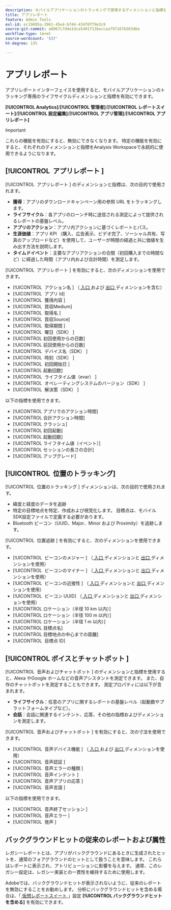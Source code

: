 ```yaml
---
description: モバイルアプリケーションのトラッキングで使用するディメンションと指標を有効にします。
title: アプリレポート
feature: Admin Tools
exl-id: ec19695a-2961-45e4-bf44-434f0ff9e3c9
source-git-commit: a6967c7d4e1dca5491f13beccaa797167b503d6e
workflow-type: tm+mt
source-wordcount: '537'
ht-degree: 13%

---
```


# アプリレポート

アプリレポートインターフェイスを使用すると、モバイルアプリケーションのトラッキング専用のライフサイクルディメンションと指標を有効にできます。

**[!UICONTROL Analytics]**/**[!UICONTROL 管理者]**/**[!UICONTROL レポートスイート]**/**[!UICONTROL 設定編集]**/**[!UICONTROL アプリ管理]**/**[!UICONTROL アプリレポート]**

>[!IMPORTANT]
>
>これらの機能を有効にすると、無効にできなくなります。 特定の機能を有効にすると、それぞれのディメンションと指標をAnalysis Workspaceで永続的に使用できるようになります。

## [!UICONTROL &#x200B; アプリレポート &#x200B;]

[!UICONTROL &#x200B; アプリレポート &#x200B;] のディメンションと指標は、次の目的で使用されます。

* **獲得**：アプリのダウンロードキャンペーン用の参照 URL をトラッキングします。
* **ライフサイクル**：各アプリのローンチ時に送信される測定によって提供されるレポートの基盤レベル。
* **アプリのアクション**：アプリ内アクションに基づくレポートとパス。
* **生涯価値**：アプリ KPI （購入、広告表示、ビデオ完了、ソーシャル共有、写真のアップロードなど）を使用して、ユーザーが時間の経過と共に価値を生み出す方法を説明します。
* **タイムドイベント**：主要なアプリアクションの合間（初回購入までの時間など）に経過した時間（アプリ内および合計時間）を測定します。

[!UICONTROL &#x200B; アプリレポート &#x200B;] を有効にすると、次のディメンションを使用できます。

* [!UICONTROL &#x200B; アクション名 &#x200B;] （[ 入口 ](/help/components/dimensions/entry-dimensions.md) および [ 出口 ](/help/components/dimensions/exit-dimensions.md) ディメンションを含む）
* [!UICONTROL &#x200B; アプリ Id]
* [!UICONTROL &#x200B; 獲得内容 &#x200B;]
* [!UICONTROL &#x200B; 買収Medium]
* [!UICONTROL &#x200B; 取得名 &#x200B;]
* [!UICONTROL &#x200B; 買収Source]
* [!UICONTROL &#x200B; 取得期間 &#x200B;]
* [!UICONTROL &#x200B; 曜日（SDK） &#x200B;]
* [!UICONTROL 初回使用からの日数]
* [!UICONTROL 前回使用からの日数]
* [!UICONTROL &#x200B; デバイス名（SDK） &#x200B;]
* [!UICONTROL &#x200B; 時刻（SDK） &#x200B;]
* [!UICONTROL &#x200B; 初回開始日 &#x200B;]
* [!UICONTROL 起動回数]
* [!UICONTROL &#x200B; ライフタイム値（evar） &#x200B;]
* [!UICONTROL &#x200B; オペレーティングシステムのバージョン（SDK） &#x200B;]
* [!UICONTROL &#x200B; 解決策（SDK） &#x200B;]

以下の指標を使用できます。

* [!UICONTROL アプリでのアクション時間]
* [!UICONTROL 合計アクション時間]
* [!UICONTROL クラッシュ]
* [!UICONTROL 初回起動]
* [!UICONTROL 起動回数]
* [!UICONTROL ライフタイム値（イベント）]
* [!UICONTROL セッションの長さの合計]
* [!UICONTROL アップグレード]

## [!UICONTROL &#x200B; 位置のトラッキング &#x200B;]

[!UICONTROL &#x200B; 位置のトラッキング &#x200B;] ディメンションは、次の目的で使用されます。

* 緯度と経度のデータを追跡
* 特定の目標地点を特定、作成および視覚化します。 目標点は、モバイル SDK設定ファイルで定義する必要があります。
* Bluetooth ビーコン（UUID、Major、Minor および Proximity）を追跡します。

[!UICONTROL &#x200B; 位置追跡 &#x200B;] を有効にすると、次のディメンションを使用できます。

* [!UICONTROL &#x200B; ビーコンのメジャー &#x200B;] （[ 入口 ](/help/components/dimensions/entry-dimensions.md) ディメンションと [ 出口 ](/help/components/dimensions/exit-dimensions.md) ディメンションを使用）
* [!UICONTROL &#x200B; ビーコンのマイナー &#x200B;] （[ 入口 ](/help/components/dimensions/entry-dimensions.md) ディメンションと [ 出口 ](/help/components/dimensions/exit-dimensions.md) ディメンションを使用）
* [!UICONTROL &#x200B; ビーコンの近接性 &#x200B;] （[ 入口 ](/help/components/dimensions/entry-dimensions.md) ディメンションと [ 出口 ](/help/components/dimensions/exit-dimensions.md) ディメンションを使用）
* [!UICONTROL &#x200B; ビーコン UUID] （[ 入口 ](/help/components/dimensions/entry-dimensions.md) ディメンションと [ 出口 ](/help/components/dimensions/exit-dimensions.md) ディメンションを使用）
* [!UICONTROL ロケーション（半径 10 km 以内）]
* [!UICONTROL ロケーション（半径 100 m 以内）]
* [!UICONTROL ロケーション（半径 1 m 以内）]
* [!UICONTROL 目標点名]
* [!UICONTROL 目標地点の中心までの距離]
* [!UICONTROL &#x200B; 目標点 ID]

## [!UICONTROL &#x200B; ボイスとチャットボット &#x200B;]

[!UICONTROL &#x200B; 音声およびチャットボット &#x200B;] のディメンションと指標を使用すると、Alexa やGoogle ホームなどの音声アシスタントを測定できます。 また、自作のチャットボットを測定することもできます。 測定プロパティには以下が含まれます。

* **ライフサイクル**：任意のアプリに関するレポートの基盤レベル（起動数やプラットフォームタイプなど）。
* **会話**：会話に関連するインテント、応答、その他の指標およびディメンションを測定します。

[!UICONTROL &#x200B; 音声およびチャットボット &#x200B;] を有効にすると、次の寸法を使用できます。

* [!UICONTROL &#x200B; 音声デバイス機能 &#x200B;] （[ 入口 ](/help/components/dimensions/entry-dimensions.md) および [ 出口 ](/help/components/dimensions/exit-dimensions.md) ディメンションを使用）
* [!UICONTROL &#x200B; 音声認証 &#x200B;]
* [!UICONTROL &#x200B; 音声エラーの種類 &#x200B;]
* [!UICONTROL &#x200B; 音声インテント &#x200B;]
* [!UICONTROL &#x200B; 音声アプリの応答 &#x200B;]
* [!UICONTROL &#x200B; 音声言語 &#x200B;]

以下の指標を使用できます。

* [!UICONTROL &#x200B; 音声終了セッション &#x200B;]
* [!UICONTROL &#x200B; 音声エラー &#x200B;]
* [!UICONTROL &#x200B; 発声 &#x200B;]

## バックグラウンドヒットの従来のレポートおよび属性

レガシーレポートとは、アプリがバックグラウンドにあるときに生成されたヒットを、通常のフォアグラウンドのヒットとして扱うことを意味します。 これらはレポートに表示され、アトリビューションに影響を与えます。 通常、このレガシー設定は、レガシー実装との一貫性を維持するために使用します。

Adobeでは、バックグラウンドヒットが表示されないように、従来のレポートを無効にすることをお勧めします。 分析にバックグラウンドヒットを含める場合は、「[ 仮想レポートスイート ](/help/components/vrs/vrs-about.md)」設定 **[!UICONTROL バックグラウンドヒットを含める]** を有効にできます。

